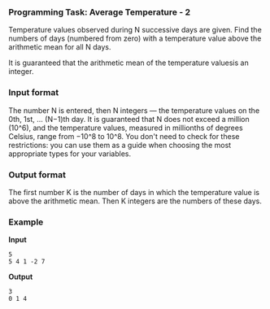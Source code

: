 ### Programming Task: Average Temperature - 2 

Temperature values ​​observed during N successive days are given. Find the numbers of days (numbered from zero) with a temperature value above the arithmetic mean for all N days.

It is guaranteed that the arithmetic mean of the temperature values ​​is an integer.

### Input format 

The number N is entered, then N integers — the temperature values ​​on the 0th, 1st, ... (N−1)th day. It is guaranteed that N does not exceed a million (10^6), and the temperature values, measured in millionths of degrees Celsius, range from −10^8 to 10^8. You don't need to check for these restrictions: you can use them as a guide when choosing the most appropriate types for your variables.

### Output format 

The first number K is the number of days in which the temperature value is above the arithmetic mean. Then K integers are the numbers of these days.

### Example 

**Input**
```commandline
5
5 4 1 -2 7
```

**Output**
```commandline
3
0 1 4
```